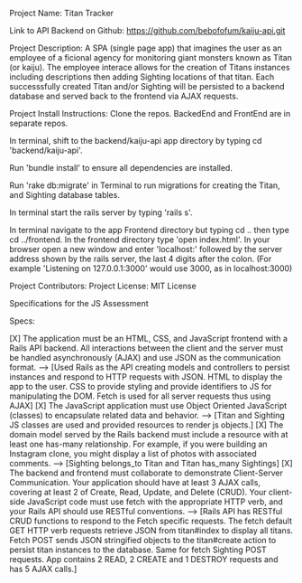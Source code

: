 Project Name:
Titan Tracker

Link to API Backend on Github:
https://github.com/bebofofum/kaiju-api.git

Project Description:
A SPA (single page app) that imagines the user as an employee of a ficional agency for monitoring giant monsters known as Titan (or kaiju). The employee interace allows for the creation of Titans instances including descriptions then adding Sighting locations of that titan. Each successsfully created Titan and/or Sighting will be persisted to a backend database and served back to the frontend via AJAX requests.

Project Install Instructions:
Clone the repos. BackedEnd and FrontEnd are in separate repos.

In terminal, shift to the backend/kaiju-api app directory by typing cd 'backend/kaiju-api'.

Run 'bundle install' to ensure all dependencies are installed.

Run 'rake db:migrate' in Terminal to run migrations for creating the Titan, and Sighting database tables.

In terminal start the rails server by typing 'rails s'.

In terminal navigate to the app Frontend directory but typing cd .. then type cd ../frontend. In the frontend directory type 'open index.html'. In your browser open a new window and enter 'localhost:' followed by the server address shown by the rails server, the last 4 digits after the colon. (For example 'Listening on 127.0.0.1:3000' would use 3000, as in localhost:3000)

Project Contributors:
Project License:
MIT License

Specifications for the JS Assessment

Specs:

[X] The application must be an HTML, CSS, and JavaScript frontend with a Rails API backend. All interactions between the client and the server must be handled asynchronously (AJAX) and use JSON as the communication format. --> [Used Rails as the API creating models and controllers to persist instances and respond to HTTP requests with JSON. HTML to display the app to the user. CSS to provide styling and provide identifiers to JS for manipulating the DOM. Fetch is used for all server requests thus using AJAX] 
[X] The JavaScript application must use Object Oriented JavaScript (classes) to encapsulate related data and behavior. --> [Titan and Sighting JS classes are used and provided resources to render js objects.]
[X] The domain model served by the Rails backend must include a resource with at least one has-many relationship. For example, if you were building an Instagram clone, you might display a list of photos with associated comments. --> [Sighting belongs_to Titan and Titan has_many Sightings] 
[X] The backend and frontend must collaborate to demonstrate Client-Server Communication. Your application should have at least 3 AJAX calls, covering at least 2 of Create, Read, Update, and Delete (CRUD). Your client-side JavaScript code must use fetch with the appropriate HTTP verb, and your Rails API should use RESTful conventions. --> [Rails API has RESTful CRUD functions to respond to the Fetch specific requests. The fetch default GET HTTP verb requests retrieve JSON from titan#index to display all titans. Fetch POST sends JSON stringified objects to the titan#create action to persist titan instances to the database. Same for fetch Sighting POST requests. App contains 2 READ, 2 CREATE and 1 DESTROY requests and has 5 AJAX calls.] 

